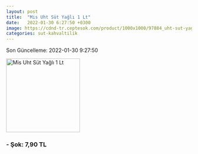 ```yaml
---
layout: post
title:  "Mis Uht Süt Yağlı 1 Lt"
date:   2022-01-30 6:27:50 +0300
image: https://cdnd-tr.ceptesok.com/product/1000x1000/97884_uht-sut-yagli-1-lt.jpg
categories: sut-kahvaltilik
---
```


Son Güncelleme: 2022-01-30 9:27:50

<img src="https://cdnd-tr.ceptesok.com/product/1000x1000/97884_uht-sut-yagli-1-lt.jpg" width="200" alt="Mis Uht Süt Yağlı 1 Lt" />


### - Şok: 7,90 TL

